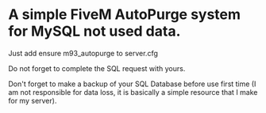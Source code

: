 # A simple FiveM AutoPurge system for MySQL not used data.
Just add ensure m93_autopurge to server.cfg

Do not forget to complete the SQL request with yours.

Don't forget to make a backup of your SQL Database before use first time (I am not responsible for data loss, it is basically a simple resource that I make for my server).
